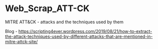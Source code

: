 # Web_Scrap_ATT-CK
MITRE ATT&amp;CK - attacks and the techniques used by them 

Blog - https://scripting4ever.wordpress.com/2019/08/21/how-to-extract-the-attack-techniques-used-by-different-attacks-that-are-mentioned-in-mitre-attck-site/
